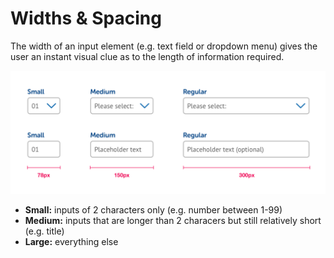 # Widths & Spacing

The width of an input element \(e.g. text field or dropdown menu\) gives the user an instant visual clue as to the length of information required.

![](../../.gitbook/assets/input-lengths.png)

* **Small:** inputs of 2 characters only \(e.g. number between 1-99\)
* **Medium:** inputs that are longer than 2 characers but still relatively short \(e.g. title\)
* **Large:** everything else

